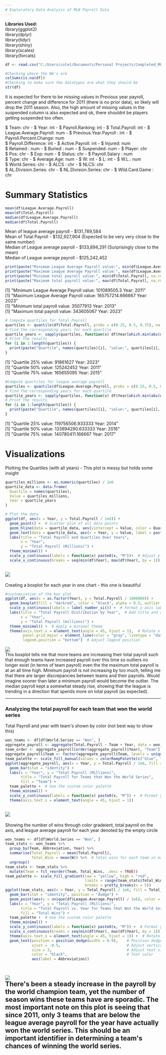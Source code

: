 ```yaml
---
# Exploratory Data Analysis of MLB Payroll Data
---
```


**Libraries Used:**   
library(ggplot2)  
library(dplyr)  
library(tidyr)  
library(shiny)  
library(scales)  
library(forcats)  

``` r
df <- read.csv("C:/Users/colet/Documents/Personal Projects/Completed_MLB_Payroll_Data.csv")

#Checking where the NA's are
colSums(is.na(df))
#Checking to make sure the datatypes are what they should be
str(df)
```

It is expected for there to be missing values in Previous year payroll, percent change and difference for 2011 (there is
no prior data), so likely will drop the 2011 season. 
Also, the high amount of missing values in the suspended column is also expected and ok, there shouldnt be players getting suspended
too often. 

$ Team: chr - $ Year: int - $ Payroll.Ranking: int - $ Total.Payroll: int - 
$ League.Average.Payroll: num - $ Previous.Year.Payroll : int - $ Payroll.Percent.Change: num  
$ Payroll.Difference: int - $ Active.Payroll: int - $ Injured: num  
$ Retained : num - $ Buried : num - $ Suspended: num - $ Player: chr  
$ Pos: chr - $ Exp: num - $ Status: chr - $ Payroll.Salary : num  
$ Type: chr - $ Average.Age: num - $ W: int - $ L: int - $ W.L.: num  
$ World.Series: chr - $ ALCS : chr - $ NLCS: chr  
$ AL.Division.Series: chr - $ NL.Division.Series: chr - $ Wild.Card.Game : chr  


# Summary Statistics

```r
mean(df$League.Average.Payroll)
mean(df$Total.Payroll)
median(df$League.Average.Payroll)
median(df$Total.Payroll)
```

Mean of league average payroll - $131,789,584  
Mean of Total Payroll - $132,927,904 (Expected to be very very close to the same number)  
Median of League average payroll - $133,894,291 (Surprisingly close to the mean)  
Median of League average payroll - $125,242,452  

```r
print(paste("Minimum League Average Payroll value:", min(df$League.Average.Payroll, na.rm = TRUE), "Year:", df$Year[which.min(df$League.Average.Payroll)]))
print(paste("Maximum League Average Payroll value:", max(df$League.Average.Payroll, na.rm = TRUE), "Year:", df$Year[which.max(df$League.Average.Payroll)]))
print(paste("Minimum total payroll value:", min(df$Total.Payroll, na.rm = TRUE), "Year:", df$Year[which.min(df$Total.Payroll)]))
print(paste("Maximum total payroll value:", max(df$Total.Payroll, na.rm = TRUE), "Year:", df$Year[which.max(df$Total.Payroll)]))
```

[1] "Minimum League Average Payroll value: 101089505.3 Year: 2011"  
[1] "Maximum League Average Payroll value: 165757214.666667 Year: 2023"  
[1] "Minimum total payroll value: 35077913 Year: 2013"  
[1] "Maximum total payroll value: 343605067 Year: 2023"  


```r
# Compute quartiles for Total Payroll
quartiles <- quantile(df$Total.Payroll, probs = c(0.25, 0.5, 0.75), na.rm = TRUE)
# Find the corresponding years for each quartile
quartile_years <- sapply(quartiles, function(x) df$Year[which.min(abs(df$Total.Payroll - x))])
# Print the results
for (i in 1:length(quartiles)) {
  print(paste("Quartile", names(quartiles)[i], "value:", quartiles[i], "Year:", quartile_years[i]))
}
```
[1] "Quartile 25% value: 91861627 Year: 2023"  
[1] "Quartile 50% value: 125242452 Year: 2011"  
[1] "Quartile 75% value: 165655095 Year: 2015" 

```r
#Compute quartiles for league average payroll
quartiles <- quantile(df$League.Average.Payroll, probs = c(0.25, 0.5, 0.75), na.rm = TRUE)
# Find the corresponding years for each quartile
quartile_years <- sapply(quartiles, function(x) df$Year[which.min(abs(df$League.Average.Payroll - x))])
# Print the results
for (i in 1:length(quartiles)) {
  print(paste("Quartile", names(quartiles)[i], "value:", quartiles[i], "Year:", quartile_years[i]))
}
```
[1] "Quartile 25% value: 119756506.933333 Year: 2014"  
[1] "Quartile 50% value: 133894290.633333 Year: 2016"  
[1] "Quartile 75% value: 140780411.166667 Year: 2017"  


# Visualizations

Plotting the Quartiles (with all years)  - This plot is messy but holds some insight

```r
quartiles_millions <- as.numeric(quartiles) / 1e6
quartile_data <- data.frame(
  Quartile = names(quartiles),
  Value = quartiles_millions,
  Year = quartile_years
)

# Plot the data
ggplot(df, aes(x = Year, y = Total.Payroll / 1e6)) +
  geom_point() +  # Scatter plot of all data points
  geom_hline(data = quartile_data, aes(yintercept = Value, color = Quartile), linetype = "dashed", size = 1) +
  geom_text(data = quartile_data, aes(x = Year, y = Value, label = paste(Quartile, ":", round(Value, 1))), vjust = -12) +
  labs(title = "Total Payroll and Quartiles Over Years",
       x = "Year",
       y = "Total Payroll (Millions)") +
  theme_minimal() +
  scale_y_continuous(labels = function(x) paste0(x, "M"))+  # Adjust y-axis labels to show values in millions
  scale_x_continuous(breaks = seq(min(df$Year), max(df$Year), by = 1))  # Include all years
```

  ![](EDA_Images/BoxPlotTotalPayrollDistributionbyYear.png)
---
Creating a boxplot for each year in one chart - this one is beautiful

```r
#customization of the box plot
ggplot(df, aes(x = as.factor(Year), y = Total.Payroll / 1000000)) +
  geom_boxplot(fill = "darkred", color = "black", alpha = 0.5, outlier.shape = 5) +  # Customize box plot appearance
  scale_y_continuous(labels = label_number_si()) +  # Format y-axis labels
  labs(title = "Total Payroll Distribution by Year",  # Add title and axis labels
       x = "Year",
       y = "Total Payroll (millions)") +
  theme_minimal() +  # Apply a minimal theme
  theme(axis.text.x = element_text(angle = 45, hjust = 1),  # Rotate x-axis labels
        panel.grid.major = element_line(color = "gray", linetype = "dashed"),  # Customize grid lines
        legend.position = "bottom")  # Adjust legend position
```

  ![](EDA_Images/boxplottotalperyear.png)  
  This boxplot tells me that more teams are increasing their total payroll such that enough teams have increased payroll over this time so outliers no longer exist (in terms of team payroll) even the the maximum total payroll is at an all time high.
  Minimum payroll is not increasing by too much, telling me that there are larger discrepancies between teams and their payrolls. Would imagine sooner than later a minimum payroll would become the outlier. The median payroll kept a somewhat steady rise, 
  showing that the league is trending in a direction that spends more on total payroll (as expected).
  
---

### Analyzing the total payroll for each team that won the world series

Total Payroll and year with team's shown by color (not best way to show this)
```r
won_teams <- df[df$World.Series == "Won", ]
aggregate_payroll <- aggregate(Total.Payroll ~ Team + Year, data = won_teams, FUN = function(x) x[1])
team_order <- aggregate_payroll[order(aggregate_payroll$Year), "Team"]
aggregate_payroll$Team <- factor(aggregate_payroll$Team, levels = unique(aggregate_payroll$Team))
team_palette <- scale_fill_manual(values = colorRampPalette(c("blue", "red"))(length(unique(aggregate_payroll$Team))))
ggplot(aggregate_payroll, aes(x = Year, y = Total.Payroll / 1e6, fill = Team)) +
  geom_bar(stat = "identity") +
  labs(x = "Year", y = "Total Payroll (Millions)",
       title = "Total Payroll for Teams that Won the World Series",
       fill = "Team") +
  team_palette +  # Use the custom color palette
  theme_minimal() +
  scale_y_continuous(labels = function(x) paste0(x, "M")) +  # Format y-axis labels in millions
  theme(axis.text.x = element_text(angle = 45, hjust = 1))
```
![](EDA_Images/TeamPayrollWSWinColor.png)
---

Showing the number of wins through color gradeient, total payroll on the axis, and league average payroll for each year denoted by the empty circle

```r
won_teams <- df[df$World.Series == "Won", ]
team_stats <- won_teams %>%
  group_by(Team, Abbreviation, Year) %>%
  summarise(Total_Payroll = mean(Total.Payroll),  
            Total_Wins = mean(W)) %>%  # total wins for each team in each year
  ungroup()
team_stats <- team_stats %>%
  mutate(Team = fct_reorder(Team, Total_Wins, .desc = TRUE))
team_palette <- scale_fill_gradient(low = "yellow", high = "red",
                                    limits = range(team_stats$Total_Wins),
                                    breaks = pretty_breaks(n = 5))
ggplot(team_stats, aes(x = Year, y = Total_Payroll / 1e6, fill = Total_Wins, label = Abbreviation)) +
  geom_bar(stat = "identity", position = "dodge") +
  geom_point(aes(y = unique(df$League.Average.Payroll) / 1e6), color = "black", size = 3, shape = 1) +  # Add points for league average payroll
  labs(x = "Year", y = "Total Payroll (Millions)",
       title = "Total Payroll vs. Year for Teams that Won the World Series",
       fill = "Total Wins") +
  team_palette +  # Use the custom color palette
  theme_minimal() +
  scale_y_continuous(labels = function(x) paste0(x, "M")) +  # Format y-axis labels in millions
  scale_x_continuous(breaks = seq(min(df$Year), max(df$Year), by = 1)) +  # Include all years
  theme(axis.text.x = element_text(angle = 45, hjust = 1)) +  # Rotate x-axis labels for better readability
  geom_text(position = position_dodge(width = 0.9),    # Position dodge to match the bars
            vjust = -0.5,                              # Adjust vertical position for better visibility
            size = 3,                                  # Adjust text size
            color = "black",                           # Text color
            aes(label = Abbreviation))       
  
```
![](EDA_Images/WSPayrollswAverage.png)  
There's been a steady increase in the payroll by the world champion team, yet the number of season wins these teams have are sporadic. The most important note on this plot is seeing that since 2011, only 3 teams that are below the league average payroll for the year 
have actually won the world series. This should be an important identifier in determining a team's chances of winning the world series. 
---
